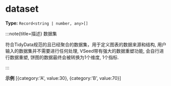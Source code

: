 # dataset

**Type:** `Record<string | number, any>[]`

:::note{title=描述}
数据集



符合TidyData规范的且已经聚合的数据集，用于定义图表的数据来源和结构, 用户输入的数据集并不需要进行任何处理, VSeed带有强大的数据重塑功能, 会自行进行数据重塑, 饼图的数据最终会被转换为1个维度, 1个指标.

:::

**示例**
[{category:'A', value:30}, {category:'B', value:70}]



